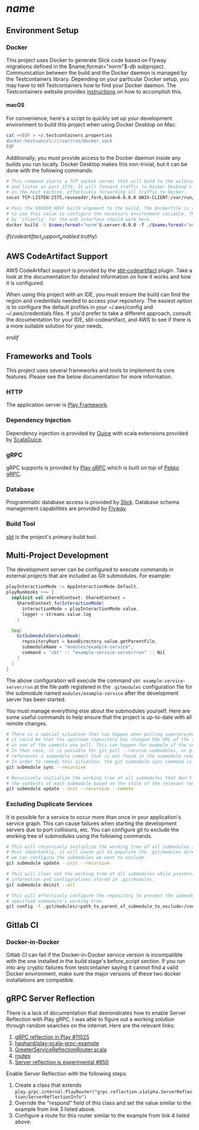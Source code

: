 # $name$

## Environment Setup

### Docker

This project uses Docker to generate Slick code based on Flyway migrations
defined in the $name;format="norm"$-db subproject. Communication between the
build and the Docker daemon is managed by the Testcontainers library. Depending
on your particular Docker setup, you may have to tell Testcontainers
how to find your Docker daemon. The Testcontainers website provides
[instructions](https://www.testcontainers.org/features/configuration/)
on how to accomplish this.

#### macOS

For convenience, here's a script to quickly set up your development environment to build
this project when using Docker Desktop on Mac:

```bash
cat <<EOF > ~/.testcontainers.properties
docker.host=unix\:///var/run/docker.sock
EOF
```

Additionally, you must provide access to the Docker daemon inside any builds you run locally.
Docker Desktop makes this non-trivial, but it can be done with the following commands:

```bash
# This command starts a TCP socket server that will bind to the wildcard address
# and listen on port 2376. It will forward traffic to Docker Desktop's socket file
# on the host machine, effectively forwarding all traffic to Docker.
socat TCP-LISTEN:2375,reuseaddr,fork,bind=0.0.0.0 UNIX-CLIENT:/var/run/docker.sock

# Pass the DOCKER_HOST build argument to the build. The Dockerfile is already set up
# to use this value to configure the necessary environment variable. The address shown
# by 'ifconfig' for the en0 interface should work here.
docker build -t $name;format="norm"$-server:0.0.0 -f ./$name;format="norm"$-server/Dockerfile --build-arg DOCKER_HOST=tcp://\$(ipconfig getifaddr en0):2375 .
```

$if(codeartifact_support_enabled.truthy)$
## AWS CodeArtifact Support

AWS CodeArtifact support is provided by the [sbt-codeartifact](https://github.com/bbstilson/sbt-codeartifact)
plugin. Take a look at the documentation for detailed information on how it works and
how it is configured.

When using this project with an IDE, you must ensure the build can find the region and credentials needed to
access your repository. The easiest option is to configure the default profiles in your ~/.aws/config
and ~/.aws/credentials files. If you'd prefer to take a different approach, consult the documentation for your IDE,
sbt-codeartifact, and AWS to see if there is a more suitable solution for your needs.

$endif$

## Frameworks and Tools

This project uses several frameworks and tools to implement its core features. Please see the below
documentation for more information.

### HTTP

The application server is [Play Framework](https://www.playframework.com/).

### Dependency Injection

Dependency injection is provided by [Guice](https://github.com/google/guice/wiki/GettingStarted) with scala extensions
provided by [ScalaGuice](https://github.com/codingwell/scala-guice).

### gRPC

gRPC supports is provided by [Play gRPC](https://github.com/playframework/play-grpc/blob/main/docs/src/main/paradox/play/index.md)
which is built on top of [Pekko gRPC](https://pekko.apache.org/docs/pekko-grpc/current/).

### Database

Programmatic database access is provided by [Slick](https://scala-slick.org/).
Database schema management capabilities are provided by [Flyway](https://flywaydb.org/).

### Build Tool

[sbt](https://www.scala-sbt.org/) is the project's primary build tool.

## Multi-Project Development

The development server can be configured to execute commands in external projects that are included
as Git submodules. For example:

```scala
playInteractionMode := AppInteractionMode.Default,
playRunHooks ++= {
  implicit val sharedContext: SharedContext =
    SharedContext.forInteractionMode(
      interactionMode = playInteractionMode.value,
      logger = streams.value.log
    )

  Seq(
    GitSubmoduleServiceHook(
      repositoryRoot = baseDirectory.value.getParentFile,
      submoduleName = "modules/example-service",
      command = "sbt" :: "example-service-server/run" :: Nil
    )
  )
}
```

The above configuration will execute the command `sbt example-service-server/run` at the
file path registered in the `.gitmodules` configuration file for the submodule named
`modules/example-service` after the development server has been started.

You must manage everything else about the submodules yourself. Here are some useful commands
to help ensure that the project is up-to-date with all remote changes.

```bash
# There is a special situation that can happen when pulling superproject updates:
# it could be that the upstream repository has changed the URL of the submodule in the .gitmodules file
# in one of the commits you pull. This can happen for example if the submodule project changes its hosting platform.
# In that case, it is possible for git pull --recurse-submodules, or git submodule update, to fail if the superproject
# references a submodule commit that is not found in the submodule remote locally configured in your repository.
# In order to remedy this situation, the git submodule sync command is required.
git submodule sync --recursive

# Recursively initialize the working tree of all submodules that don't already exist. Also, fetch and update
# the contents of each submodule based on the state of the relevant remote tracking branch.
git submodule update --init --recursive --remote
```

### Excluding Duplicate Services

It is possible for a service to occur more than once in your application's service graph.
This can cause failures when starting the development servers due to port collisions, etc.
You can configure git to exclude the working tree of submodules using the
following commands.

```bash
# This will recursively initialize the working tree of all submodules included in the project.
# Most importantly, it will cause git to populate the .git/modules directory hierarchy where
# we can configure the submodules we want to exclude.
git submodule update --init --recursive

# This will clear out the working tree of all submodules while preserving all of the repository
# information and configurations stored in .git/modules.
git submodule deinit --all

# This will effectively configure the repository to prevent the submodule update command from populating the
# specified submodule's working tree.
git config -f .git/modules/<path_to_parent_of_submodule_to_exclude>/config submodule.<submodule_name>.update none
```

## Gitlab CI

### Docker-in-Docker
Gitlab CI can fail if the Docker-in-Docker service version is incompatible with the one installed in the build stage's
before_script section. If you run into any cryptic failures from testcontainer saying it cannot find a valid Docker environment,
make sure the major versions of these two docker installations are compatible.

## gRPC Server Reflection
There is a lack of documentation that demonstrates how to enable Server Reflection with Play gRPC. I was able to figure
out a working solution through random searches on the internet. Here are the relevant links:

1. [gRPC reflection in Play #11025](https://github.com/playframework/playframework/issues/11025)
2. [haghard/play-scala-grpc-example](https://github.com/haghard/play-scala-grpc-example)
3. [GreeterServiceReflectionRouter.scala](https://github.com/haghard/play-scala-grpc-example/blob/master/app/routers/GreeterServiceReflectionRouter.scala)
4. [routes](https://github.com/haghard/play-scala-grpc-example/blob/master/conf/routes)
5. [Server reflection is experimental #850](https://github.com/akka/akka-grpc/issues/850)

Enable Server Reflection with the following steps:
1. Create a class that extends `play.grpc.internal.PlayRouter("grpc.reflection.v1alpha.ServerReflection/ServerReflectionInfo")`
2. Override the "respond" field of this class and set the value similar to the example from link 3 listed above.
3. Configure a route for this router similar to the example from link 4 listed above.
